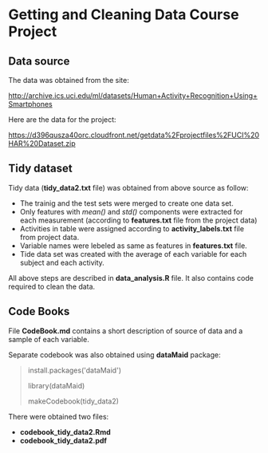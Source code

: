 # Getting and Cleaning Data Course Project

## Data source
The data was obtained from the site:

http://archive.ics.uci.edu/ml/datasets/Human+Activity+Recognition+Using+Smartphones 

Here are the data for the project:

 https://d396qusza40orc.cloudfront.net/getdata%2Fprojectfiles%2FUCI%20HAR%20Dataset.zip  
 
 ## Tidy dataset
 Tidy data (**tidy_data2.txt** file) was obtained from above source as follow:
 - The trainig and the test sets were merged to create one data set.
 - Only features with *mean()* and *std()* components were extracted for each measurement (according to **features.txt** file from the project data)
 - Activities in table were assigned according to **activity_labels.txt** file from project data.
 - Variable names were lebeled as same as features in **features.txt** file.
 - Tide data set was created with the average of each variable for each subject and each activity.

All above steps are described in **data_analysis.R** file. It also contains code required to clean the data.

## Code Books

File **CodeBook.md** contains a short description of source of data and a sample of each variable.

Separate codebook was also obtained using **dataMaid** package:

> install.packages('dataMaid')
> 
> library(dataMaid)
> 
> makeCodebook(tidy_data2)

There were obtained two files:

- **codebook_tidy_data2.Rmd**
- **codebook_tidy_data2.pdf**
